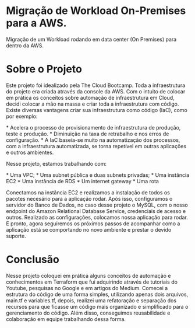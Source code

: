 # Migração de Workload On-Premises para a AWS.
Migração de um Workload rodando em data center (On Premises) para dentro da AWS.

# Sobre o Projeto
<p>Este projeto foi idealizado pela The Cloud Bootcamp. Toda a infraestrutura do projeto era criada através da console da AWS. Com o intuito de colocar em prática os conceitos sobre automação de infraestrutura em Cloud, decidi colocar a mão na massa e criar toda a infraestrutura com código. Existe diversas vantagens criar sua infraestrutura como código (IaC), como por exemplo: </p>
    * Acelera o processo de provisionamento de infraestrutura de produção, teste e produção.
    * Diminuição na taxa de retrabalho e nos erros de configuração.
    * A IaC baseia-se muito na automatização dos processos, com a infraestrutura automatizada, se torna repetível em outras aplicações e outros ambientes.
    
<p>Nesse projeto, estamos trabalhando com: </p>
    * Uma VPC;
    * Uma subnet pública e duas subnets privadas;
    * Uma instância EC2
    * Uma instância de RDS
    * Um internet gateway
    * Uma rota

<p>Conectamos na instância EC2 e realizamos a instalação de todos os pacotes necesário para a aplicação rodar. Após isso, configuramos o servidor do Banco de Dados, no caso desse projeto o MySQL, com o nosso endpoint do Amazon Relational Database Service, credenciais de acesso e outros. Realizado as configurações, colocamos nossa aplicação para rodar. E pronto, agora seguiremos os próximos passos de acompanhar como a aplicação está se comportando no novo ambiente e prestar o devido suporte.</p>

# Conclusão
<p>Nesse projeto coloquei em prática alguns conceitos de automação e conhecimentos em Terraform que fui adquirindo através de tutoriais do Youtube, pesquisas no Google e em artigos do Medium. Comecei a estrutura do código de uma forma simples, utilizando apenas dois arquivos, main.tf e variables.tf, depois, realizei uma refatoração e separação dos recursos para que ficasse um código mais organizado e simplificado para o gerenciamento do código. Além disso, conseguimos reusabilidade e colaboração em equipe trabalhando dessa forma. </p>
